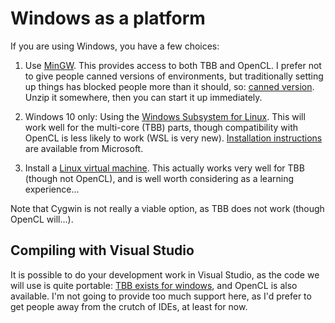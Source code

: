 Windows as a platform
===================

If you are using Windows, you have a few choices:

1. Use [MinGW](http://mingw.org/). This provides access to both TBB and OpenCL.
   I prefer not to give people canned versions of environments, but traditionally
   setting up things has blocked people more than it should, so: [canned version](https://imperialcollegelondon.app.box.com/v/HPCE-2017-mingw64-tbb-opencl).
   Unzip it somewhere, then you can start it up immediately.

2. Windows 10 only: Using the [Windows Subsystem for Linux](https://en.wikipedia.org/wiki/Windows_Subsystem_for_Linux).
   This will work well for the multi-core (TBB) parts, though compatibility with OpenCL is less likely to work (WSL is very new).
   [Installation instructions](https://msdn.microsoft.com/en-gb/commandline/wsl/install_guide) are available from Microsoft.

3. Install a [Linux virtual machine](readme_linux.md). This actually works
    very well for TBB (though not OpenCL), and is well worth considering as a learning experience...

Note that Cygwin is not really a viable option, as TBB does not work (though OpenCL will...).

Compiling with Visual Studio
----------------------------

It is possible to do your development work in Visual Studio, as the
code we will use is quite portable: [TBB exists for windows](https://www.threadingbuildingblocks.org/download#stable-releases),
and OpenCL is also available. I'm not going to provide too much support
here, as I'd prefer to get people away from the crutch of IDEs,
at least for now.
